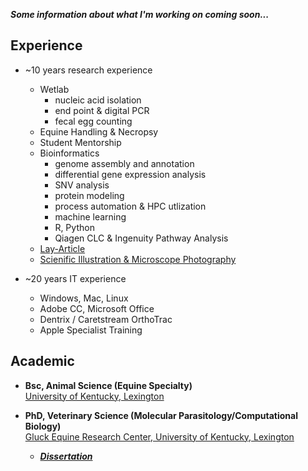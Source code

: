 ***Some information about what I'm working on coming soon...***

## Experience
- ~10 years research experience
  - Wetlab
    - nucleic acid isolation  
    - end point & digital PCR
    - fecal egg counting
  - Equine Handling & Necropsy
  - Student Mentorship
  - Bioinformatics
    - genome assembly and annotation
    - differential gene expression analysis
    - SNV analysis
    - protein modeling
    - process automation & HPC utlization
    - machine learning
    - R, Python
    - Qiagen CLC & Ingenuity Pathway Analysis
  - [Lay-Article](https://gluck.ca.uky.edu/sites/gluck.ca.uky.edu/files/EDQ%20Jan..%202024%20%20.pdf)
  - [Scienific Illustration & Microscope Photography](https://onlinelibrary.wiley.com/doi/book/10.1002/9781119382829)
    
- ~20 years IT experience
  - Windows, Mac, Linux
  - Adobe CC, Microsoft Office
  - Dentrix / Caretstream OrthoTrac
  - Apple Specialist Training

## Academic
- **Bsc, Animal Science (Equine Specialty)**\
[University of Kentucky, Lexington](https://www.uky.edu/)

- **PhD, Veterinary Science (Molecular Parasitology/Computational Biology)**\
[Gluck Equine Research Center, University of Kentucky, Lexington](https://gluck.ca.uky.edu/)
  - ***[Dissertation](https://uknowledge.uky.edu/gluck_etds/67/)***
 
